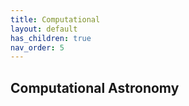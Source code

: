 ```yaml
---
title: Computational
layout: default
has_children: true
nav_order: 5
---
```


## Computational Astronomy
